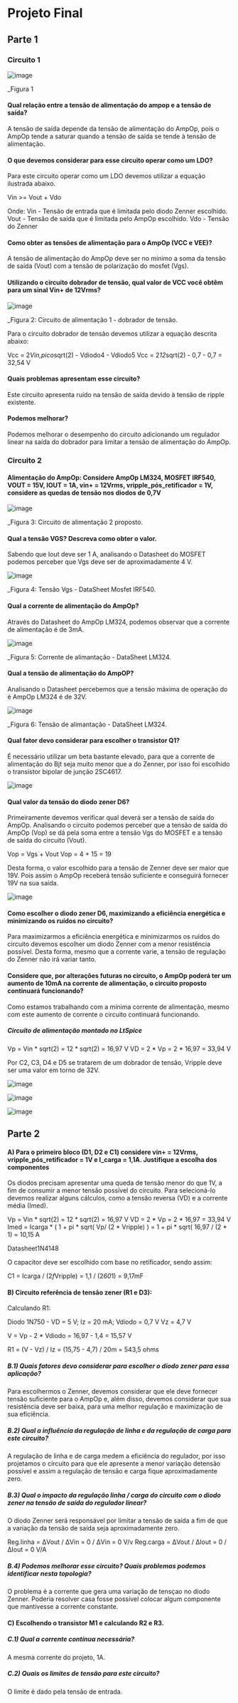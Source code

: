 # Projeto Final

## Parte 1


### Circuito 1

![image](https://user-images.githubusercontent.com/74205954/116479443-076a6880-a856-11eb-97f0-9dab844fc8a4.png)

_Figura 1

#### Qual relação entre a tensão de alimentação do ampop e a tensão de saída?

   A tensão de saída depende da tensão de alimentação do AmpOp, pois o AmpOp tende a saturar quando a tensão de saída se tende à tensão de alimentação.

#### O que devemos considerar para esse circuito operar como um LDO?

   Para este circuito operar como um LDO devemos utilizar a equação ilustrada abaixo.
    
   Vin >= Vout + Vdo
    
   Onde:
   Vin - Tensão de entrada que é limitada pelo diodo Zenner escolhido.
   Vout - Tensão de saída que é limitada pelo AmpOp escolhido.
   Vdo - Tensão do Zenner

#### Como obter as tensões de alimentação para o AmpOp (VCC e VEE)?

   A tensão de alimentação do AmpOp deve ser no mínimo a soma da tensão de saída (Vout) com a tensão de polarização do mosfet (Vgs).

#### Utilizando o circuito dobrador de tensão, qual valor de VCC você obtêm para um sinal Vin+ de 12Vrms?

![image](https://user-images.githubusercontent.com/74205954/116479687-721ba400-a856-11eb-9fd8-a212af7cf0fe.png)

_Figura 2: Circuito de alimentação 1 - dobrador de tensão.

   Para o circuito dobrador de tensão devemos utilizar a equação descrita abaixo:
    
   Vcc = 2*Vin,pico*sqrt(2) - Vdiodo4 - Vdiodo5
   Vcc = 2*12*sqrt(2) - 0,7 - 0,7 = 32,54 V

####  Quais problemas apresentam esse circuito?

   Este circuito apresenta ruído na tensão de saída devido à tensão de ripple existente.

#### Podemos melhorar?

  Podemos melhorar o desempenho do circuito adicionando um regulador linear na saída do dobrador para limitar a tensão de alimentação do AmpOp.

### Circuito 2

#### Alimentação do AmpOp: Considere AmpOp LM324, MOSFET IRF540, VOUT = 15V, IOUT = 1A, vin+ = 12Vrms, vripple_pós_retificador = 1V, considere as quedas de tensão nos diodos de 0,7V

![image](https://user-images.githubusercontent.com/74205954/116482020-b3ae4e00-a85a-11eb-93af-5c4fd1941b02.png)

_Figura 3: Circuito de alimentação 2 proposto.

#### Qual a tensão VGS? Descreva como obter o valor.

   Sabendo que Iout deve ser 1 A, analisando o Datasheet do MOSFET podemos perceber que Vgs deve ser de aproximadamente 4 V.
   
   ![image](https://user-images.githubusercontent.com/74205954/116503853-70b99e00-a88d-11eb-9073-9a3ce0475efc.png)

   _Figura 4: Tensão Vgs - DataSheet Mosfet IRF540.

#### Qual a corrente de alimentação do AmpOp?

   Através do Datasheet do AmpOp LM324, podemos observar que a corrente de alimentação é de 3mA.
   
   ![image](https://user-images.githubusercontent.com/74205954/116504220-33094500-a88e-11eb-92db-0df6cdac7041.png)

   _Figura 5: Corrente de alimantação - DataSheet LM324.

#### Qual a tensão de alimentação do AmpOP?

   Analisando o Datasheet percebemos que a tensão máxima de operação do é AmpOp LM324 é de 32V.
   
   ![image](https://user-images.githubusercontent.com/74205954/116504153-1705a380-a88e-11eb-86b4-93bbe089956f.png)
   
   _Figura 6: Tensão de alimantação - DataSheet LM324.

#### Qual fator devo considerar para escolher o transistor Q1?

   É necessário utilizar um beta bastante elevado, para que a corrente de alimentação do Bjt seja muito menor que a do Zenner, por isso foi escolhido o transistor bipolar de junção 2SC4617.

   ![image](https://user-images.githubusercontent.com/74205954/116504731-65677200-a88f-11eb-9be1-9e96a35666ba.png)


#### Qual valor da tensão do diodo zener D6?
   
   Primeiramente devemos verificar qual deverá ser a tensão de saída do AmpOp. Analisando o circuito podemos perceber que a tensão de saída do AmpOp (Vop) se dá pela soma entre a tensão Vgs do MOSFET e a tensão de saída do circuito (Vout). 
   
   Vop = Vgs + Vout 
   Vop = 4 + 15 = 19
   
   Desta forma, o valor escolhido para a tensão de Zenner deve ser maior que 19V. Pois assim o AmpOp receberá tensão suficiente e conseguirá fornecer 19V na sua saída.
   
   ![image](https://user-images.githubusercontent.com/74205954/116505310-e83cfc80-a890-11eb-809c-98fcb52098a5.png)
   
#### Como escolher o diodo zener D6, maximizando a eficiência energética e minimizando os ruídos no circuito? 

   Para maximizarmos a eficiência energética e minimizarmos os ruídos do circuito devemos escolher um diodo Zenner com a menor resistência possível. Desta forma, mesmo que a corrente varie, a tensão de regulação do Zenner não irá variar tanto.

#### Considere que, por alterações futuras no circuito, o AmpOp poderá ter um aumento de 10mA na corrente de alimentação, o circuito proposto continuará funcionando?

   Como estamos trabalhando com a mínima corrente de alimentação, mesmo com este aumento de corrente o circuito continuará funcionando.

##### Circuito de alimentação montado no LtSpice

   Vp = Vin * sqrt(2) = 12 * sqrt(2) = 16,97 V
   VD = 2 * Vp = 2 * 16,97 = 33,94 V

   Por C2, C3, D4 e D5 se tratarem de um dobrador de tensão, Vripple deve ser uma valor em torno de 32V.

![image](https://user-images.githubusercontent.com/74205954/116502483-f9363f80-a889-11eb-8dca-1ca2b3f207fc.png)

![image](https://user-images.githubusercontent.com/74205954/116502337-9a70c600-a889-11eb-90e5-da417fbed93d.png)

![image](https://user-images.githubusercontent.com/74205954/116502905-26cfb880-a88b-11eb-959f-d1e6b4a22806.png)

## Parte 2


#### A) Para o primeiro bloco (D1, D2 e C1) considere vin+ = 12Vrms, vripple_pós_retificador = 1V e I_carga = 1,1A. Justifique a escolha dos componentes

   Os diodos precisam apresentar uma queda de tensão menor do que 1V, a fim de consumir a menor tensão possível do circuito. Para selecioná-lo devemos realizar alguns cálculos, como a tensão reversa (VD) e a corrente média (Imed).
   
   Vp = Vin * sqrt(2) = 12 * sqrt(2) = 16,97 V
   VD = 2 * Vp = 2 * 16,97 = 33,94 V
   Imed = Icarga * ( 1 + pi * sqrt( Vp/ (2 * Vripple) ) = 1 + pi * sqrt( 16,97 / (2 * 1) = 10,15 A
   
   Datasheet1N4148
   
   O capacitor deve ser escolhido com base no retificador, sendo assim:
   
   C1 = Icarga / (2*f*Vripple) =  1,1 / (2*60*1) = 9,17mF
   
#### B) Circuito referência de tensão zener (R1 e D3):

   Calculando R1:
   
   Diodo 1N750 - VD = 5 V; Iz = 20 mA;
   Vdiodo = 0,7 V
   Vz = 4,7 V
   
   V = Vp - 2 * Vdiodo = 16,97 - 1,4 = 15,57 V
   
   R1 = (V - Vz) / Iz = (15,75 - 4,7) / 20m = 543,5 ohms

##### B.1) Quais fatores devo considerar para escolher o diodo zener para essa aplicação? 

   Para escolhermos o Zenner, devemos considerar que ele deve fornecer tensão suficiente para o AmpOp e, além disso, devemos considerar que sua resistência deve ser baixa, para uma melhor regulação e maximização de sua eficiência.

##### B.2) Qual a influência da regulação de linha e da regulação de carga para este circuito?

   A regulação de linha e de carga medem a eficiência do regulador, por isso projetamos o circuito para que ele apresente a menor variação detensão possível e assim a regulação de tensão e carga fique aproximadamente zero.

##### B.3) Qual o impacto da regulação linha / carga do circuito com o diodo zener na tensão de saída do regulador linear? 

   O diodo Zenner será responsável por limitar a tensão de saída a fim de que a variação da tensão de saída seja aproximadamente zero.

  Reg.linha = ΔVout / ΔVin = 0 / ΔVin = 0 V/v
  Reg.carga = ΔVout / ΔIout = 0 / ΔIout = 0 V/A
   
##### B.4) Podemos melhorar esse circuito? Quais problemas podemos identificar nesta topologia?

   O problema é a corrente que gera uma variação de tensçao no diodo Zenner. Poderia resolver casa fosse possível colocar algum componente que mantivesse a corrente constante.
   
#### C) Escolhendo o transistor M1 e calculando R2 e R3.

##### C.1) Qual a corrente contínua necessária?

   A mesma corrente do projeto, 1A.
   
##### C.2) Quais os limites de tensão para este circuito?

   O limite é dado pela tensão de entrada.
   
 
   
